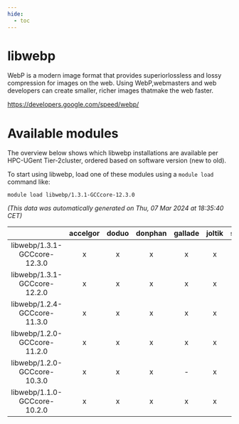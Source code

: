 ```yaml
---
hide:
  - toc
---
```


libwebp
=======


WebP is a modern image format that provides superiorlossless and lossy compression for images on the web. Using WebP,webmasters and web developers can create smaller, richer images thatmake the web faster.

https://developers.google.com/speed/webp/
# Available modules


The overview below shows which libwebp installations are available per HPC-UGent Tier-2cluster, ordered based on software version (new to old).

To start using libwebp, load one of these modules using a `module load` command like:

```shell
module load libwebp/1.3.1-GCCcore-12.3.0
```

*(This data was automatically generated on Thu, 07 Mar 2024 at 18:35:40 CET)*  

| |accelgor|doduo|donphan|gallade|joltik|skitty|
| :---: | :---: | :---: | :---: | :---: | :---: | :---: |
|libwebp/1.3.1-GCCcore-12.3.0|x|x|x|x|x|x|
|libwebp/1.3.1-GCCcore-12.2.0|x|x|x|x|x|x|
|libwebp/1.2.4-GCCcore-11.3.0|x|x|x|x|x|x|
|libwebp/1.2.0-GCCcore-11.2.0|x|x|x|x|x|x|
|libwebp/1.2.0-GCCcore-10.3.0|x|x|x|-|x|x|
|libwebp/1.1.0-GCCcore-10.2.0|x|x|x|x|x|x|
